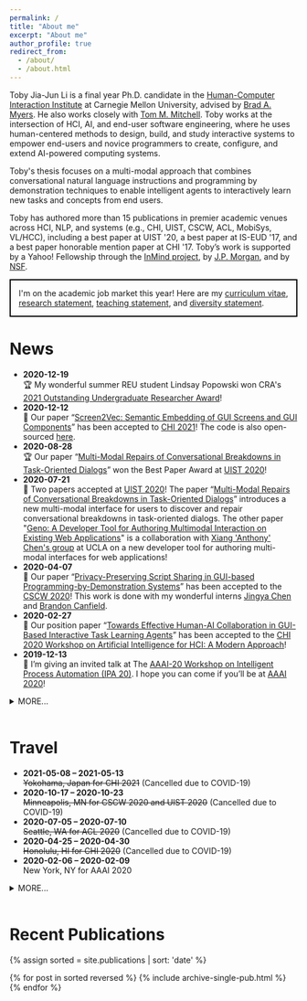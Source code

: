 ```yaml
---
permalink: /
title: "About me"
excerpt: "About me"
author_profile: true
redirect_from: 
  - /about/
  - /about.html
---
```

Toby Jia-Jun Li is a final year Ph.D. candidate in the [Human-Computer Interaction Institute](https://hcii.cmu.edu/) at Carnegie Mellon University, advised by [Brad A. Myers](http://www.cs.cmu.edu/~bam/). He also works closely with [Tom M. Mitchell](http://www.cs.cmu.edu/~tom/). Toby works at the intersection of HCI, AI, and end-user software engineering, where he uses human-centered methods to design, build, and study interactive systems to empower end-users and novice programmers to create, configure, and extend AI-powered computing systems. 

Toby's thesis focuses on a multi-modal approach that combines conversational natural language instructions and programming by demonstration techniques to enable intelligent agents to interactively learn new tasks and concepts from end users.

Toby has authored more than 15 publications in premier academic venues across HCI, NLP, and systems (e.g., CHI, UIST, CSCW, ACL, MobiSys, VL/HCC), including a best paper at UIST '20, a best paper at IS-EUD '17, and a best paper honorable mention paper at CHI '17. Toby’s work is supported by a Yahoo! Fellowship through the [InMind project](http://www.cmu.edu/homepage/computing/2014/winter/project-inmind.shtml), by [J.P. Morgan](https://www.jpmorgan.com/global/technology/artificial-intelligence/awards), and by [NSF](https://www.nsf.gov/awardsearch/showAward?AWD_ID=1814472&HistoricalAwards=false).

<p style="border:2px; border-style:solid; border-color:#000000; padding: 1em;">I'm on the academic job market this year! Here are my <a href="https://toby.li/files/TobyLi_CV.pdf">curriculum vitae</a>, <a href="https://toby.li/files/Research%20Statement_Toby%20Li.pdf">research statement</a>, <a href="https://toby.li/files/Teaching%20Statement_Toby%20Li.pdf">teaching statement</a>, and <a href="https://toby.li/files/Diversity%20Statement_Toby%20Li.pdf">diversity statement</a>.</p>

News
======
* **2020-12-19**<br>
🏆 My wonderful summer REU student Lindsay Popowski won CRA's  [2021 Outstanding Undergraduate Researcher Award](https://cra.org/2021-outstanding-undergraduate-researcher-award-recipients/)! 
* **2020-12-12**<br>
📃 Our paper “[Screen2Vec: Semantic Embedding of GUI Screens and GUI Components](https://arxiv.org/abs/2101.11103)” has been accepted to [CHI 2021](https://chi2021.acm.org/)! The code is also open-sourced [here](https://github.com/tobyli/screen2vec).
* **2020-08-28**<br>
🏆 Our paper “[Multi-Modal Repairs of Conversational Breakdowns in Task-Oriented Dialogs](files/Li_Sovite_Error_Handling_UIST2020.pdf)” won the Best Paper Award at [UIST 2020](https://uist.acm.org/uist2020/)! 
* **2020-07-21**<br>
📃 Two papers accepted at [UIST 2020](https://uist.acm.org/uist2020/)! The paper “[Multi-Modal Repairs of Conversational Breakdowns in Task-Oriented Dialogs](files/Li_Sovite_Error_Handling_UIST2020.pdf)” introduces a new multi-modal interface for users to discover and repair conversational breakdowns in task-oriented dialogs. The other paper "[Geno: A Developer Tool for Authoring Multimodal Interaction on Existing Web Applications](files/Sarmah_Geno_UIST2020.pdf)" is a collaboration with [Xiang 'Anthony' Chen's group](https://hci.ucla.edu) at UCLA on a new developer tool for authoring multi-modal interfaces for web applications! 
* **2020-04-07**<br>
📃 Our paper “[Privacy-Preserving Script Sharing in GUI-based Programming-by-Demonstration Systems](/files/li-privacy-cscw2020.pdf)” has been accepted to the [CSCW 2020](https://cscw.acm.org/2020/)! This work is done with my wonderful interns [Jingya Chen](https://www.jingyachen.net/resume) and [Brandon Canfield](http://brandoncanfield.coffee/).
* **2020-02-27**<br>
📃 Our position paper “[Towards Effective Human-AI Collaboration in GUI-Based Interactive Task Learning Agents](/files/2003.02622.pdf)” has been accepted to the [CHI 2020 Workshop on Artificial Intelligence for HCI: A Modern Approach](https://sites.google.com/view/ai4hci/)!
* **2019-12-13**<br>
💬 I’m giving an invited talk at The [AAAI-20 Workshop on Intelligent Process Automation (IPA 20)](https://ipa-20.blueprismlabs.com/). I hope you can come if you’ll be at [AAAI 2020](https://aaai.org/Conferences/AAAI-20/)!


<details><summary>MORE...</summary>
<div markdown="1">
* **2019-11-26**<br>
📃 My [thesis proposal document](/files/TobyLi_Thesis_Proposal.pdf) is available online, and the [video of my talk](https://www.youtube.com/watch?v=4qtOwQWIWPk) is available too!
* **2019-08-01**<br>
📃 Our paper “[PUMICE: A Multi-Modal Agent that Learns Concepts and Conditionals from Natural Language and Demonstrations](/files/Li_Pumice_UIST19.pdf)” has been accepted to [UIST 2019](https://uist.acm.org/uist2019/)!
* **2018-10-02**<br>
💬 My awesome summer intern Marissa Radensky will present our study [How End Users Express Conditionals in Programming by Demonstration for Mobile Apps](/files/p311-radensky.pdf) at [VL/HCC 2018](https://vlhcc18.github.io/)!
* **2018-07-31**<br>
📃 Our paper “[APPINITE: A Multi-Modal Interface for Specifying Data Descriptions in Programming by Demonstration Using Natural Language Instructions](/files/TobyLi-VLHCC18-APPINITE.pdf)” has been accepted to [VL/HCC 2018](https://vlhcc18.github.io/)!
* **2018-04-22**<br>
💬 I will talk about our position paper “[Supporting Co-adaptive Human-Agent Relationship through Programming by Demonstration using Existing GUIs](/files/Li_SupportingCoAaptiveHumanAgentRelationship.pdf)” at [CHI 2018 Workshop on Rethinking Interaction](https://ex-situ.lri.fr/workshops/rethinkinginteraction-18).
* **2018-02-28**<br>
📃 Our paper “[KITE: Building conversational bots from mobile apps](/files/TobyLi-MobiSys18-KITE.pdf)” has been accepted to [MobiSys 2018](https://www.sigmobile.org/mobisys/2018/)!
* **2017-06-15**<br>
🏆 We have received a Best Paper award at IS-EUD 2017 for our paper “[Programming IoT Devices by Demonstration Using Mobile Apps](/files/TobyLi-ISEUD2017-ProgrammingIoTDevicesByDemonstration.pdf)”.
* **2017-03-22**<br>
📃 Our paper “[Programming IoT Devices by Demonstration Using Mobile Apps](/files/TobyLi-ISEUD2017-ProgrammingIoTDevicesByDemonstration.pdf)” has been accepted to [The 6th International Symposium on End User Development (IS-EUD 2017)](http://iseud2017.tue.nl/).
* **2017-02-24**<br>
💬 I will present our work on [Designing a Conversational Interface for a Multimodal Smartphone Programming-by-Demonstration Agent](/files/TobyLi_CoversationalUXForPBDAgent_CameraReady.pdf) at the [Conversational UX Design CHI 2017 Workshop](http://researcher.watson.ibm.com/researcher/view_group_subpage.php?id=7572).
* **2017-02-17**<br>
🏅 We have received a Best Paper Honorable Mention award at CHI 2017 for our paper “[SUGILITE: Creating Multimodal Smartphone Automation by Demonstration](/files/TobyLi-CHI2017-Sugilite.pdf)”.
* **2017-01-06**<br>
📃 Our paper “[SUGILITE: Creating Multimodal Smartphone Automation by Demonstration](/files/TobyLi-CHI2017-Sugilite.pdf)” has been accepted to CHI ’17! A [Video DEMO](https://www.youtube.com/watch?v=KMx7Ea6W6AQ) is also available.
* **2016-03-10**<br>
🏅 I’m honored to receive the Yahoo! Fellowship ($100,000/year worth) to support my research in automating cross-application tasks on smartphone.
* **2016-02-16**<br>
💬 I will present our ongoing work “[Smartphone Text Entry in Cross-Application Tasks](/files/SmartphoneTextEntryinCrossApplicationTasks_150125.pdf)” on [CHI 2016 Workshop on Inviscid Text Entry and Beyond](http://www.textentry.org/chi2016/) at San Jose, CA on May 8, 2016
* **2015-04-15**<br>
🏫 Happy to announce that I’ll be joining HCII @ CMU as a PhD student in HCI starting next fall!
</div>
</details>
<br>

Travel
======
* **2021-05-08 – 2021-05-13**<br>
~~Yokohama, Japan for CHI 2021~~ (Cancelled due to COVID-19)
* **2020-10-17 – 2020-10-23**<br>
~~Minneapolis, MN for CSCW 2020 and UIST 2020~~ (Cancelled due to COVID-19)
* **2020-07-05 – 2020-07-10**<br>
~~Seattle, WA for ACL 2020~~ (Cancelled due to COVID-19)
* **2020-04-25 – 2020-04-30**<br>
~~Honolulu, HI for CHI 2020~~ (Cancelled due to COVID-19)
* **2020-02-06 – 2020-02-09**<br>
New York, NY for AAAI 2020

<details><summary>MORE...</summary>
<div markdown="1">
* **2019-10-20 – 2019-10-23**<br>
New Orleans, LA for UIST 2019
* **2019-05-23 – 2019-05-24**<br>
New York, NY for giving a talk at J.P. Morgan
* **2019-05-04 – 2019-05-09**<br>
Glasgow, Scotland for CHI 2019
* **2019-03-17 – 2019-03-20**<br>
Los Angeles, CA for IUI 2019
* **2018-10-01 – 2018-10-04**<br>
Lisbon, Portugal for VL/HCC 2018
* **2018-06-24 – 2018-06-28**<br>
Pajaro Dunes, Watsonville, CA for HCIC 2018
* **2018-06-10 – 2018-06-15**<br>
Munich, Germany for MobiSys 2018
* **2018-05-29 – 2018-05-31**<br>
Sunnyvale, CA for giving a talk at Oath
* **2018-04-21 – 2018-04-26**<br>
Montreal, QC for CHI 2018
* **2018-01-08 – 2018-01-15**<br>
Ithaca, NY
* **2017-10-11 – 2017-10-14**<br>
Raleigh, NC for VL/HCC 2017
* **2017-06-13 – 2017-06-15**<br>
Eindhoven, The Netherlands for IS-EUD 2017
* **2017-05-22 – 2017-08-18**<br>
Redmond, WA – Intern at Microsoft Research
* **2017-05-06 – 2017-05-12**<br>
Denver, CO for CHI 2017
* **2016-12-30 – 2017-01-01**<br>
Ottawa, ON
* **2016-12-28 – 2016-12-30**<br>
Toronto, ON
* **2016-05-07 – 2016-05-12**<br>
San Jose, CA for CHI 2016
* **2014-11-04 – 2014-11-07**<br>
Dallas, TX for SIGSPATIAL 2014
</div>
</details>
<br>

Recent Publications
======
{% assign sorted = site.publications | sort: 'date' %}

{% for post in sorted reversed %}
  {% include archive-single-pub.html %}
{% endfor %}

